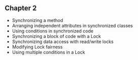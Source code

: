 ## Chapter 2

* Synchronizing a method
* Arranging independent attributes in synchronized classes
* Using conditions in synchronized code
* Synchronizing a block of code with a Lock
* Synchronizing data access with read/write locks
* Modifying Lock fairness
* Using multiple conditions in a Lock
